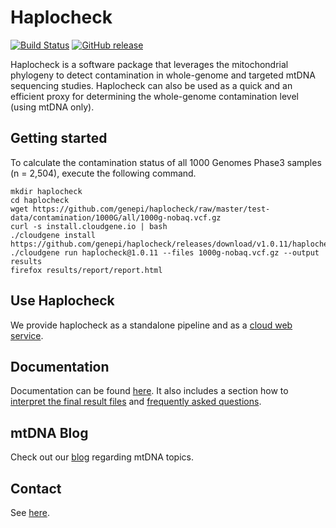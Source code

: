# Haplocheck
[![Build Status](https://travis-ci.org/genepi/haplocheck.svg?branch=master)](https://travis-ci.org/genepi/haplocheck)
[![GitHub release](https://img.shields.io/github/release/genepi/haplocheck.svg)](https://GitHub.com/genepi/haplocheck/releases/)

Haplocheck is a software package that leverages the mitochondrial phylogeny to detect contamination in whole-genome and targeted mtDNA sequencing studies. Haplocheck can also be used as a quick and an efficient proxy for determining the whole-genome contamination level (using mtDNA only).  

## Getting started
To calculate the contamination status of all 1000 Genomes Phase3 samples (n = 2,504), execute the following command.  

    mkdir haplocheck 
    cd haplocheck
    wget https://github.com/genepi/haplocheck/raw/master/test-data/contamination/1000G/all/1000g-nobaq.vcf.gz  
    curl -s install.cloudgene.io | bash 
    ./cloudgene install https://github.com/genepi/haplocheck/releases/download/v1.0.11/haplocheck.zip 
    ./cloudgene run haplocheck@1.0.11 --files 1000g-nobaq.vcf.gz --output results  
    firefox results/report/report.html

## Use Haplocheck
We provide haplocheck as a standalone pipeline and as a [cloud web service](https://mitoverse.i-med.ac.at). 

## Documentation
Documentation can be found [here](https://mitoverse.readthedocs.io/en/latest). It also includes a section how to [interpret the final result files](https://mitoverse.readthedocs.io/en/latest/interpret/) and [frequently asked questions](https://mitoverse.readthedocs.io/en/latest/faq).

## mtDNA Blog
Check out our [blog](http://haplogrep.i-med.ac.at/blog/) regarding mtDNA topics.

## Contact
See [here](https://mitoverse.readthedocs.io/en/latest/contact/).
